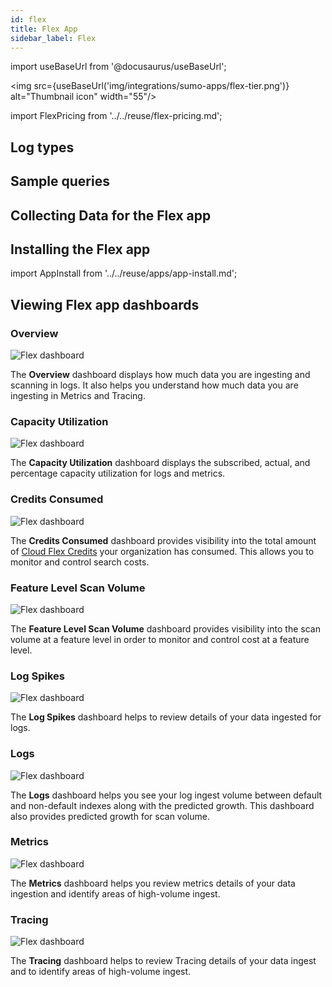 ```yaml
---
id: flex
title: Flex App
sidebar_label: Flex
---
```


import useBaseUrl from '@docusaurus/useBaseUrl';

<img src={useBaseUrl('img/integrations/sumo-apps/flex-tier.png')} alt="Thumbnail icon" width="55"/>

import FlexPricing from '../../reuse/flex-pricing.md';

<FlexPricing/>

## Log types


## Sample queries


## Collecting Data for the Flex app


## Installing the Flex app

import AppInstall from '../../reuse/apps/app-install.md';

<AppInstall/>

## Viewing Flex app dashboards

### Overview

<img src="https://sumologic-app-data-v2.s3.amazonaws.com/dashboards/Flex/Flex-Overview.png" alt="Flex dashboard" />

The **Overview** dashboard displays how much data you are ingesting and scanning in logs. It also helps you understand how much data you are ingesting in Metrics and Tracing.

### Capacity Utilization

<img src="https://sumologic-app-data-v2.s3.amazonaws.com/dashboards/Flex/Flex-Capacity-Utilization.png" alt="Flex dashboard" />

The **Capacity Utilization** dashboard displays the subscribed, actual, and percentage capacity utilization for logs and metrics.

### Credits Consumed

<img src="https://sumologic-app-data-v2.s3.amazonaws.com/dashboards/Flex/Flex-Credits-Consumed.png" alt="Flex dashboard" />

The **Credits Consumed** dashboard provides visibility into the total amount of [Cloud Flex Credits](/docs/manage/manage-subscription/cloud-flex-credits-accounts) your organization has consumed. This allows you to monitor and control search costs.

### Feature Level Scan Volume

<img src="https://sumologic-app-data-v2.s3.amazonaws.com/dashboards/Flex/Flex-Feature-Level-Scan-Volume.png" alt="Flex dashboard" />

The **Feature Level Scan Volume** dashboard provides visibility into the scan volume at a feature level in order to monitor and control cost at a feature level.

### Log Spikes

<img src="https://sumologic-app-data-v2.s3.amazonaws.com/dashboards/Flex/Flex-Log-Spikes.png" alt="Flex dashboard" />

The **Log Spikes** dashboard helps to review details of your data ingested for logs.

### Logs

<img src="https://sumologic-app-data-v2.s3.amazonaws.com/dashboards/Flex/Flex-Logs.png" alt="Flex dashboard" />

The **Logs** dashboard helps you see your log ingest volume between default and non-default indexes along with the predicted growth. This dashboard also provides predicted growth for scan volume.

### Metrics

<img src="https://sumologic-app-data-v2.s3.amazonaws.com/dashboards/Flex/Flex-Metrics.png" alt="Flex dashboard" />

The **Metrics** dashboard helps you review metrics details of your data ingestion and identify areas of high-volume ingest.

### Tracing

<img src="https://sumologic-app-data-v2.s3.amazonaws.com/dashboards/Flex/Flex-Tracing.png" alt="Flex dashboard" />

The **Tracing** dashboard helps to review Tracing details of your data ingest and to identify areas of high-volume ingest.
